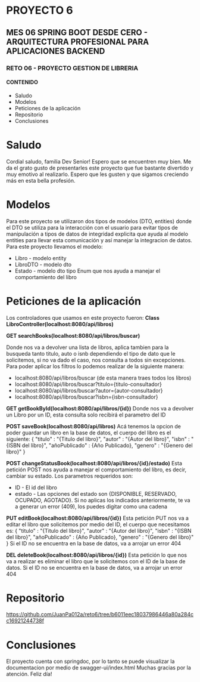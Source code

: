 # PROYECTO 6

## MES 06 SPRING BOOT DESDE CERO - ARQUITECTURA PROFESIONAL PARA APLICACIONES BACKEND

### RETO 06 - PROYECTO GESTION DE LIBRERIA

#### CONTENIDO
- Saludo
- Modelos
- Peticiones de la aplicación
- Repositorio
- Conclusiones

# Saludo
Cordial saludo, familia Dev Senior! Espero que se encuentren muy bien. Me da el grato gusto de presentarles este proyecto que fue bastante divertido y muy emotivo al realizarlo. Espero que les gusten y que sigamos creciendo más en esta bella profesión.
# Modelos
Para este proyecto se utilizaron dos tipos de modelos (DTO, entities) donde el DTO se utiliza para la interacción con el usuario para evitar tipos de manipulación a tipos de datos de integridad explicita que ayuda al modelo entities para llevar esta comunicación y así manejar la integracion de datos.
Para este proyecto llevamos el modelo:
* Libro - modelo entity
* LibroDTO - modelo dto
* Estado - modelo dto tipo Enum que nos ayuda a manejar el comportamiento del libro

# Peticiones de la aplicación 
Los controladores que usamos en este proyecto fueron: 
**Class LibroController(localhost:8080/api/libros)**

**GET searchBooks(localhost:8080/api/libros/buscar)** 

Donde nos va a devolver una lista de libros, aplica tambien para la busqueda tanto titulo, auto o isnb dependiendo el tipo de dato que le solicitemos, si no va dado el caso, nos consulta a todos sin excepciones. 
Para poder aplicar los filtros lo podemos realizar de la siguiente manera: 
- localhost:8080/api/libros/buscar (de esta manera traes todos los libros)
- localhost:8080/api/libros/buscar?titulo={titulo-consultador}
- localhost:8080/api/libros/buscar?autor={autor-consultador}
- localhost:8080/api/libros/buscar?isbn={isbn-consultador}

**GET getBookById(localhost:8080/api/libros/{id})** 
Donde nos va a devolver un Libro por un ID, esta consulta solo recibirá el parametro del ID 

**POST saveBook(localhost:8080/api/libros)** 
Acá tenemos la opcion de poder guardar un libro en la base de datos, el cuerpo del libro es el siguiente: 
{
   "titulo" : "{Titulo del libro}",
   "autor" : "{Autor del libro}",
   "isbn" : "{ISBN del libro}",
   "añoPublicado" : {Año Publicado},
   "genero" : "{Genero del libro}"
}

**POST changeStatusBook(localhost:8080/api/libros/{id}/estado)**
Esta petición POST nos ayuda a manejar el comportamiento del libro, es decir, cambiar su estado.
Los parametros requeridos son:
- ID - El id del libro
- estado - Las opciones del estado son {DISPONIBLE, RESERVADO, OCUPADO, AGOTADO}. Si no aplicas los indicados anteriormente, te va a generar un error (409), los puedes digitar como una cadena

**PUT editBook(localhost:8080/api/libros/{id})**
Esta petición PUT nos va a editar el libro que solicitemos por medio del ID, el cuerpo que necesitamos es:
{
   "titulo" : "{Titulo del libro}",
   "autor" : "{Autor del libro}",
   "isbn" : "{ISBN del libro}",
   "añoPublicado" : {Año Publicado},
   "genero" : "{Genero del libro}"
}
Si el ID no se encuentra en la base de datos, va a arrojar un error 404

**DEL deleteBook(localhost:8080/api/libros/{id})**
Esta petición lo que nos va a realizar es eliminar el libro que le solicitemos con el ID de la base de datos.
Si el ID no se encuentra en la base de datos, va a arrojar un error 404

# Repositorio
https://github.com/JuanPa012a/reto6/tree/b6011eec18037986446a80a284cc16921244738f

# Conclusiones
El proyecto cuenta con springdoc, por lo tanto se puede visualizar la documentacion por medio de swagger-ui/index.html
Muchas gracias por la atención. Feliz día!
